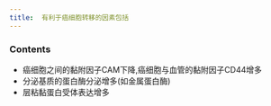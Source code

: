 ```yaml
---
title:  有利于癌细胞转移的因素包括
--- 
```


### Contents
- 癌细胞之间的黏附因子CAM下降,癌细胞与血管的黏附因子CD44增多
- 分泌基质的蛋白酶分泌增多(如金属蛋白酶)
- 层粘黏蛋白受体表达增多
